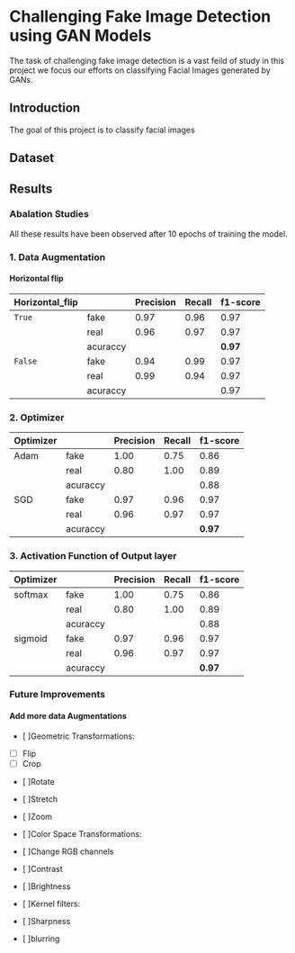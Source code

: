 # Challenging Fake Image Detection using GAN Models
The task of challenging fake image detection is a vast feild of study in this project we focus our efforts on classifying Facial Images generated by GANs. 

## Introduction
The goal of this project is to classify facial images 
## Dataset
## Results
### Abalation Studies
All these results have been observed after 10 epochs of training the model.
### 1. Data Augmentation
#### Horizontal flip
| Horizontal_flip |        | Precision | Recall | f1-score |  
|-----------------|--------|-----------|--------|----------|
|`True`           |fake    |       0.97|    0.96|      0.97|
|                 |real    |       0.96|    0.97|      0.97|       
|                 |acuraccy|           |        |  **0.97**|
|`False`          |fake    |       0.94|    0.99|      0.97|
|                 |real    |       0.99|    0.94|      0.97|       
|                 |acuraccy|           |        |      0.97|
### 2. Optimizer
              

| Optimizer |        | Precision | Recall | f1-score |  
|-----------|--------|-----------|--------|----------|
|Adam       |fake    |       1.00|    0.75|      0.86|
|           |real    |       0.80|    1.00|      0.89|
|           |acuraccy|           |        |      0.88|
|SGD        |fake    |       0.97|    0.96|      0.97|
|           |real    |       0.96|    0.97|      0.97|       
|           |acuraccy|           |        |  **0.97**|

### 3. Activation Function of Output layer

| Optimizer |        | Precision | Recall | f1-score |  
|-----------|--------|-----------|--------|----------|
|softmax    |fake    |       1.00|    0.75|      0.86|
|           |real    |       0.80|    1.00|      0.89|
|           |acuraccy|           |        |      0.88|
|sigmoid    |fake    |       0.97|    0.96|      0.97|
|           |real    |       0.96|    0.97|      0.97|       
|           |acuraccy|           |        |  **0.97**|


### Future Improvements
#### Add more data Augmentations
- [ ]Geometric Transformations:

- [ ] Flip
- [ ] Crop
- [ ]Rotate
- [ ]Stretch
- [ ]Zoom

- [ ]Color Space Transformations:

- [ ]Change RGB channels
- [ ]Contrast 
- [ ]Brightness
- [ ]Kernel filters:
- [ ]Sharpness 
- [ ]blurring
